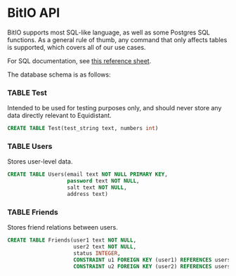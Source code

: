 # BitIO API

BitIO supports most SQL-like language, as well as some Postgres SQL functions. As a general rule of thumb,
any command that only affects tables is supported, which covers all of our use cases.

For SQL documentation, see [this reference sheet](https://dev.mysql.com/doc/refman/8.0/en/).

The database schema is as follows:

### TABLE Test
Intended to be used for testing purposes only, and should never store any data directly relevant
to Equidistant.

```sql
CREATE TABLE Test(test_string text, numbers int)
```

### TABLE Users
Stores user-level data.

```sql
CREATE TABLE Users(email text NOT NULL PRIMARY KEY, 
                   password text NOT NULL,
                   salt text NOT NULL,
                   address text)
```

### TABLE Friends
Stores friend relations between users.

```sql
CREATE TABLE Friends(user1 text NOT NULL,
                     user2 text NOT NULL,
                     status INTEGER,
                     CONSTRAINT u1 FOREIGN KEY (user1) REFERENCES users(email),
                     CONSTRAINT u2 FOREIGN KEY (user2) REFERENCES users(email))
```